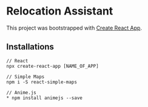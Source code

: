 # Relocation Assistant
This project was bootstrapped with [Create React App](https://github.com/facebook/create-react-app).

## Installations
```
// React
npx create-react-app [NAME_OF_APP]

// Simple Maps
npm i -S react-simple-maps

// Anime.js
* npm install animejs --save
```
